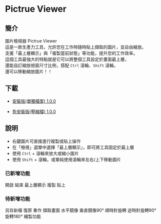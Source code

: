 # Pictrue Viewer

## 簡介

圖片檢視器 Pictrue Viewer  
這是一款生產力工具，允許您在工作時隨時貼上擷取的圖片，並自由縮放。  
支援「最上層顯示」與「複製當前狀態」等功能，提升您的工作效率。  
這個工具最強大的特點就是它可以將整個工具設定於畫面最上層，  
還能自訂縮放視窗尺寸比例，搭配 `Ctrl` 滾輪、`Shift` 滾輪，  
還可以移動縮放圖片！！

## 下載

- [安裝版(單獨檔案) 1.0.0](https://github.com/youchen624/UniversityProjects/raw/refs/heads/main/release/PictrueViewer/app/%E5%9C%96%E7%89%87%E6%AA%A2%E8%A6%96%E5%99%A8%20Setup%201.0.0.exe)

- [免安裝版(壓縮檔) 1.0.0](https://github.com/youchen624/UniversityProjects/raw/refs/heads/main/release/PictrueViewer/app/%E5%9C%96%E7%89%87%E6%AA%A2%E8%A6%96%E5%99%A8%20%E5%85%8D%E8%A3%9D%E7%89%88%201.0.0.zip)

## 說明

- 右鍵圖片可直接進行複製或貼上操作  
- 在「檢視」選單中選擇「最上層顯示」，即可將工具固定於最上層  
- 使用 `Ctrl` + 滾輪來放大或縮小圖片  
- 使用 `Shift` + 滾輪，或單純使用滾輪來左右/上下移動圖片

### 已新增功能

開啟 結束
最上層顯示
複製 貼上

### 待新增功能

另存新檔
復原 重作
擷取畫面
水平鏡像 垂直鏡像90°
順時針旋轉 逆時針旋轉90°
旋轉180°
繪製功能
